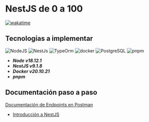 # NestJS de 0 a 100

[![wakatime](https://wakatime.com/badge/user/8ef73281-6d0a-4758-af11-fd880ca3009c/project/afd11f05-1582-4dae-95eb-5a909f90cb50.svg?style=for-the-badge)](https://wakatime.com/badge/user/8ef73281-6d0a-4758-af11-fd880ca3009c/project/afd11f05-1582-4dae-95eb-5a909f90cb50)

## Tecnologías a implementar

![NodeJS](https://img.shields.io/badge/Node.js-339933?style=for-the-badge&logo=nodedotjs&logoColor=white)
![NestJs](https://img.shields.io/badge/nestjs-E0234E?style=for-the-badge&logo=nestjs&logoColor=white)
![TypeOrm](https://img.shields.io/badge/TypeScript-007ACC?style=for-the-badge&logo=typescript&logoColor=white)
![docker](https://img.shields.io/badge/Docker-2CA5E0?style=for-the-badge&logo=docker&logoColor=white)
![PostgreSQL](https://img.shields.io/badge/PostgreSQL-316192?style=for-the-badge&logo=postgresql&logoColor=white)
![pnpm](https://img.shields.io/badge/pnpm-orange?style=for-the-badge&logo=pnpm&logoColor=white)

- ***Node v18.12.1***
- ***NestJS v9.1.8***
- ***Docker v20.10.21***
- ***pnpm***

## Documentación paso a paso

[Documentación de Endpoints en Postman](https://documenter.getpostman.com/view/8438809/2s8Z711Y3a)

- [Introducción a NestJS](DOC/P1T1_Introduccion_NestJS.md)
